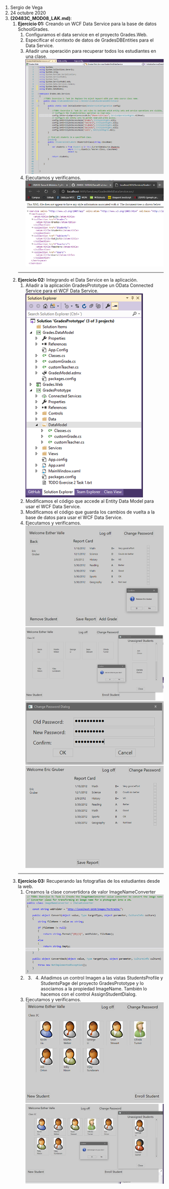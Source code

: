 1. Sergio de Vega
2. 24 octubre 2020
3. **(20483C_MOD08_LAK.md)**:
   1. **Ejercicio 01:** Creando un WCF Data Service para la base de datos SchoolGrades.
      1. Configuramos el data service en el proyecto Grades.Web.
      2. Especificar el contexto de datos de GradesDBEntities para el Data Service.
      3. Añadir una operación para recuperar todos los estudiantes en una clase.
      ![C1](images/C1.PNG)
      4. Ejecutamos y verificamos.
      ![C2](images/C2.PNG)
      ---
   2. **Ejercicio 02:** Integrando el Data Service en la aplicación.
      1. Añadir a la aplicación GradesPrototype un OData Connected Service para el WCF Data Service.
      ![C3](images/C3.PNG)
      2. Modificamos el código que accede al Entity Data Model para usar el WCF Data Service.
      3. Modificamos el código que guarda los cambios de vuelta a la base de datos para usar el WCF Data Service.
      4. Ejecutamos y verificamos.
      ![C4](images/C4.PNG)
      ![C5](images/C5.PNG)
      ![C6](images/C6.PNG)
      ![C7](images/C7.PNG)
      ---
   3. **Ejercicio 03:** Recuperando las fotografías de los estudiantes desde la web.
      1. Creamos la clase convertidora de valor ImageNameConverter
      ![C8](images/C8.PNG)
      2. 3. 4. Añadimos un control Imagen a las vistas StudentsProfile y StudentsPage del proyecto GradesPrototype y lo asociamos a la propiedad ImageName. También lo hacemos con el control AssignStudentDialog.
      5. Ejecutamos y verificamos.
      ![C9](images/C9.PNG)
      ![C10](images/C10.PNG)